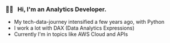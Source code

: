 ### 👋🏻 &nbsp; Hi, I'm an Analytics Developer.
- My tech-data-journey intensified a few years ago, with Python
- I work a lot with DAX (Data Analytics Expressions)
- Currently I'm in topics like AWS Cloud and APIs 

<!--
**lukasbelka/lukasbelka** is a ✨ _special_ ✨ repository because its `README.md` (this file) appears on your GitHub profile.

Here are some ideas to get you started:

- 🔭 I’m currently working on ...
- 🌱 I’m currently learning ...
- 👯 I’m looking to collaborate on ...
- 🤔 I’m looking for help with ...
- 📫 How to reach me: ...
- ⚡ Fun fact: ...
-->
